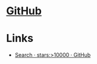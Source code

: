 # [GitHub](https://github.com/)

# Links

* [Search · stars:>10000 · GitHub](https://github.com/search?q=stars%3A%3E10000&type=Repositories)


